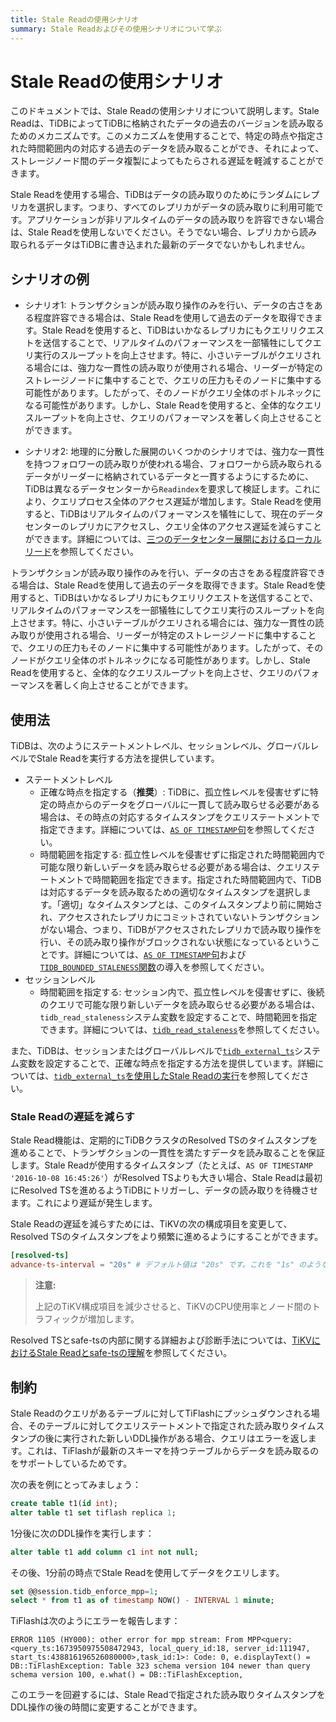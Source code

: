 ```yaml
---
title: Stale Readの使用シナリオ
summary: Stale Readおよびその使用シナリオについて学ぶ
---
```


# Stale Readの使用シナリオ

このドキュメントでは、Stale Readの使用シナリオについて説明します。Stale Readは、TiDBによってTiDBに格納されたデータの過去のバージョンを読み取るためのメカニズムです。このメカニズムを使用することで、特定の時点や指定された時間範囲内の対応する過去のデータを読み取ることができ、それによって、ストレージノード間のデータ複製によってもたらされる遅延を軽減することができます。

Stale Readを使用する場合、TiDBはデータの読み取りのためにランダムにレプリカを選択します。つまり、すべてのレプリカがデータの読み取りに利用可能です。アプリケーションが非リアルタイムのデータの読み取りを許容できない場合は、Stale Readを使用しないでください。そうでない場合、レプリカから読み取られるデータはTiDBに書き込まれた最新のデータでないかもしれません。

## シナリオの例

<CustomContent platform="tidb">

+ シナリオ1: トランザクションが読み取り操作のみを行い、データの古さをある程度許容できる場合は、Stale Readを使用して過去のデータを取得できます。Stale Readを使用すると、TiDBはいかなるレプリカにもクエリリクエストを送信することで、リアルタイムのパフォーマンスを一部犠牲にしてクエリ実行のスループットを向上させます。特に、小さいテーブルがクエリされる場合には、強力な一貫性の読み取りが使用される場合、リーダーが特定のストレージノードに集中することで、クエリの圧力もそのノードに集中する可能性があります。したがって、そのノードがクエリ全体のボトルネックになる可能性があります。しかし、Stale Readを使用すると、全体的なクエリスループットを向上させ、クエリのパフォーマンスを著しく向上させることができます。

+ シナリオ2: 地理的に分散した展開のいくつかのシナリオでは、強力な一貫性を持つフォロワーの読み取りが使われる場合、フォロワーから読み取られるデータがリーダーに格納されているデータと一貫するようにするために、TiDBは異なるデータセンターから`Readindex`を要求して検証します。これにより、クエリプロセス全体のアクセス遅延が増加します。Stale Readを使用すると、TiDBはリアルタイムのパフォーマンスを犠牲にして、現在のデータセンターのレプリカにアクセスし、クエリ全体のアクセス遅延を減らすことができます。詳細については、[三つのデータセンター展開におけるローカルリード](/best-practices/three-dc-local-read.md)を参照してください。

</CustomContent>

<CustomContent platform="tidb-cloud">

トランザクションが読み取り操作のみを行い、データの古さをある程度許容できる場合は、Stale Readを使用して過去のデータを取得できます。Stale Readを使用すると、TiDBはいかなるレプリカにもクエリリクエストを送信することで、リアルタイムのパフォーマンスを一部犠牲にしてクエリ実行のスループットを向上させます。特に、小さいテーブルがクエリされる場合には、強力な一貫性の読み取りが使用される場合、リーダーが特定のストレージノードに集中することで、クエリの圧力もそのノードに集中する可能性があります。したがって、そのノードがクエリ全体のボトルネックになる可能性があります。しかし、Stale Readを使用すると、全体的なクエリスループットを向上させ、クエリのパフォーマンスを著しく向上させることができます。

</CustomContent>

## 使用法

TiDBは、次のようにステートメントレベル、セッションレベル、グローバルレベルでStale Readを実行する方法を提供しています。

- ステートメントレベル
    - 正確な時点を指定する（**推奨**）: TiDBに、孤立性レベルを侵害せずに特定の時点からのデータをグローバルに一貫して読み取らせる必要がある場合は、その時点の対応するタイムスタンプをクエリステートメントで指定できます。詳細については、[`AS OF TIMESTAMP`句](/as-of-timestamp.md#syntax)を参照してください。
    - 時間範囲を指定する: 孤立性レベルを侵害せずに指定された時間範囲内で可能な限り新しいデータを読み取らせる必要がある場合は、クエリステートメントで時間範囲を指定できます。指定された時間範囲内で、TiDBは対応するデータを読み取るための適切なタイムスタンプを選択します。「適切」なタイムスタンプとは、このタイムスタンプより前に開始され、アクセスされたレプリカにコミットされていないトランザクションがない場合、つまり、TiDBがアクセスされたレプリカで読み取り操作を行い、その読み取り操作がブロックされない状態になっているということです。詳細については、[`AS OF TIMESTAMP`句](/as-of-timestamp.md#syntax)および[`TIDB_BOUNDED_STALENESS`関数](/as-of-timestamp.md#syntax)の導入を参照してください。
- セッションレベル
    - 時間範囲を指定する: セッション内で、孤立性レベルを侵害せずに、後続のクエリで可能な限り新しいデータを読み取らせる必要がある場合は、`tidb_read_staleness`システム変数を設定することで、時間範囲を指定できます。詳細については、[`tidb_read_staleness`](/tidb-read-staleness.md)を参照してください。

また、TiDBは、セッションまたはグローバルレベルで[`tidb_external_ts`](/system-variables.md#tidb_external_ts-new-in-v640)システム変数を設定することで、正確な時点を指定する方法を提供しています。詳細については、[`tidb_external_ts`を使用したStale Readの実行](/tidb-external-ts.md)を参照してください。

### Stale Readの遅延を減らす

Stale Read機能は、定期的にTiDBクラスタのResolved TSのタイムスタンプを進めることで、トランザクションの一貫性を満たすデータを読み取ることを保証します。Stale Readが使用するタイムスタンプ（たとえば、`AS OF TIMESTAMP '2016-10-08 16:45:26'`）がResolved TSよりも大きい場合、Stale Readは最初にResolved TSを進めるようTiDBにトリガーし、データの読み取りを待機させます。これにより遅延が発生します。

Stale Readの遅延を減らすためには、TiKVの次の構成項目を変更して、Resolved TSのタイムスタンプをより頻繁に進めるようにすることができます。

```toml
[resolved-ts]
advance-ts-interval = "20s" # デフォルト値は "20s" です。これを "1s" のような小さい値に設定して、Resolved TSのタイムスタンプをより頻繁に進めることができます。
```

> **注意:**
>
> 上記のTiKV構成項目を減少させると、TiKVのCPU使用率とノード間のトラフィックが増加します。

<CustomContent platform="tidb">

Resolved TSとsafe-tsの内部に関する詳細および診断手法については、[TiKVにおけるStale Readとsafe-tsの理解](/troubleshoot-stale-read.md)を参照してください。

</CustomContent>

## 制約

Stale Readのクエリがあるテーブルに対してTiFlashにプッシュダウンされる場合、そのテーブルに対してクエリステートメントで指定された読み取りタイムスタンプの後に実行された新しいDDL操作がある場合、クエリはエラーを返します。これは、TiFlashが最新のスキーマを持つテーブルからデータを読み取るのをサポートしているためです。

次の表を例にとってみましょう：

```sql
create table t1(id int);
alter table t1 set tiflash replica 1;
```

1分後に次のDDL操作を実行します：

```sql
alter table t1 add column c1 int not null;
```

その後、1分前の時点でStale Readを使用してデータをクエリします。

```sql
set @@session.tidb_enforce_mpp=1;
select * from t1 as of timestamp NOW() - INTERVAL 1 minute;
```

TiFlashは次のようにエラーを報告します：

```
ERROR 1105 (HY000): other error for mpp stream: From MPP<query:<query_ts:1673950975508472943, local_query_id:18, server_id:111947, start_ts:438816196526080000>,task_id:1>: Code: 0, e.displayText() = DB::TiFlashException: Table 323 schema version 104 newer than query schema version 100, e.what() = DB::TiFlashException,
```

このエラーを回避するには、Stale Readで指定された読み取りタイムスタンプをDDL操作の後の時間に変更することができます。